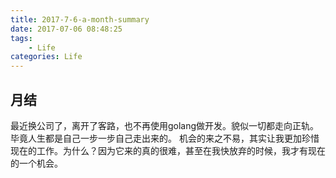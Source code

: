 ```yaml
---
title: 2017-7-6-a-month-summary
date: 2017-07-06 08:48:25
tags:
    - Life
categories: Life
---
```


## 月结

最近换公司了，离开了客路，也不再使用golang做开发。貌似一切都走向正轨。毕竟人生都是自己一步一步自己走出来的。
机会的来之不易，其实让我更加珍惜现在的工作。为什么？因为它来的真的很难，甚至在我快放弃的时候，我才有现在的一个机会。